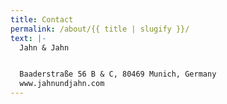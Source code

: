 ```yaml
---
title: Contact
permalink: /about/{{ title | slugify }}/
text: |-
  Jahn & Jahn


  Baaderstraße 56 B & C, 80469 Munich, Germany
  www.jahnundjahn.com
---
```

